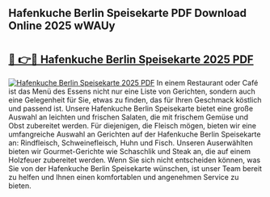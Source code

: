 ## Hafenkuche Berlin Speisekarte PDF Download Online 2025 wWAUy

# <h2><a href="http://gc6yk2.nevu.top/?p=Hafenkuche+Berlin+Speisekarte">🔗 👉🔴 Hafenkuche Berlin Speisekarte 2025 PDF</a></h2>

[![Hafenkuche Berlin Speisekarte 2025 PDF](https://i.imgur.com/dBaPXMq.png)](http://gc6yk2.nevu.top/?p=Hafenkuche+Berlin+Speisekarte)
In einem Restaurant oder Café ist das Menü des Essens nicht nur eine Liste von Gerichten, sondern auch eine Gelegenheit für Sie, etwas zu finden, das für Ihren Geschmack köstlich und passend ist. Unsere Hafenkuche Berlin Speisekarte bietet eine große Auswahl an leichten und frischen Salaten, die mit frischem Gemüse und Obst zubereitet werden. Für diejenigen, die Fleisch mögen, bieten wir eine umfangreiche Auswahl an Gerichten auf der Hafenkuche Berlin Speisekarte an: Rindfleisch, Schweinefleisch, Huhn und Fisch. Unseren Auserwählten bieten wir Gourmet-Gerichte wie Schaschlik und Steak an, die auf einem Holzfeuer zubereitet werden. Wenn Sie sich nicht entscheiden können, was Sie von der Hafenkuche Berlin Speisekarte wünschen, ist unser Team bereit zu helfen und Ihnen einen komfortablen und angenehmen Service zu bieten.
